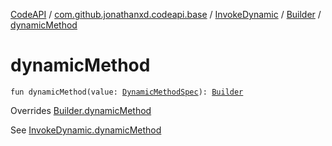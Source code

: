 [CodeAPI](../../../index.md) / [com.github.jonathanxd.codeapi.base](../../index.md) / [InvokeDynamic](../index.md) / [Builder](index.md) / [dynamicMethod](.)

# dynamicMethod

`fun dynamicMethod(value: `[`DynamicMethodSpec`](../../../com.github.jonathanxd.codeapi.common/-dynamic-method-spec/index.md)`): `[`Builder`](index.md)

Overrides [Builder.dynamicMethod](../../-invoke-dynamic-base/-builder/dynamic-method.md)

See [InvokeDynamic.dynamicMethod](../dynamic-method.md)

